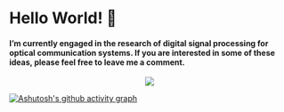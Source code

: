 # Hello World! 👋
#### I’m currently engaged in the research of digital signal processing for optical communication systems. If you are interested in some of these ideas, please feel free to leave me a comment.
<div align="center"> <img src="https://github-profile-trophy.vercel.app/?username=whisperil" /> </div>


[![Ashutosh's github activity graph](https://github-readme-activity-graph.vercel.app/graph?username=whisperil&theme=github)](https://github.com/ashutosh00710/github-readme-activity-graph)

<!--
**whisperil/whisperil** is a ✨ _special_ ✨ repository because its `README.md` (this file) appears on your GitHub profile.

Here are some ideas to get you started:
- 🔭 I’m currently working on ...
- 🌱 I’m currently learning ...
- 👯 I’m looking to collaborate on ...
- 🤔 I’m looking for help with ...
- 💬 Ask me about ...
- 📫 How to reach me: ...
- 😄 Pronouns: ...
- ⚡ Fun fact: ...
-->
